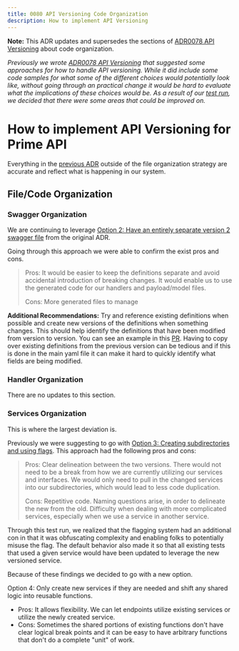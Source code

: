 ```yaml
---
title: 0080 API Versioning Code Organization
description: How to implement API Versioning
---
```


**Note:** This ADR updates and supersedes the sections of [ADR0078 API Versioning](./0078-api-versioning.md) about code organization.

_Previously we wrote [ADR0078 API Versioning](./0078-api-versioning.md) that suggested some approaches for how to handle API versioning. While it did include some code samples for what some of the different choices would potentially look like, without going through an practical change it would be hard to evaluate what the implications of these choices would be. As a result of our [test run](https://github.com/transcom/mymove/pull/10952), we decided that there were some areas that could be improved on._

# How to implement API Versioning for Prime API

Everything in the [previous ADR](./0078-api-versioning.md) outside of the file organization strategy are accurate and reflect what is happening in our system.

## File/Code Organization

### Swagger Organization

We are continuing to leverage [Option 2: Have an entirely separate version 2 swagger file](https://transcom.github.io/mymove-docs/docs/adrs/api-versioning#swagger-organization) from the original ADR.

Going through this approach we were able to confirm the exist pros and cons.

> Pros: It would be easier to keep the definitions separate and avoid accidental introduction of breaking changes. It would enable us to use the generated code for our handlers and payload/model files.
>
> Cons: More generated files to manage

**Additional Recommendations:** Try and reference existing definitions when possible and create new versions of the definitions when something changes. This should help identify the definitions that have been modified from version to version. You can see an example in this [PR](https://github.com/transcom/mymove/pull/10952/files#diff-ccf222ad69199a6edb2088799e4ac7f8118591dc804aff747293bf1e81262940). Having to copy over existing definitions from the previous version can be tedious and if this is done in the main yaml file it can make it hard to quickly identify what fields are being modified.

### Handler Organization

There are no updates to this section.

### Services Organization

This is where the largest deviation is.

Previously we were suggesting to go with [Option 3: Creating subdirectories and using flags](https://transcom.github.io/mymove-docs/docs/adrs/api-versioning#services-organization). This approach had the following pros and cons:

> Pros: Clear delineation between the two versions. There would not need to be a break from how we are currently utilizing our services and interfaces. We would only need to pull in the changed services into our subdirectories, which would lead to less code duplication.
>
> Cons: Repetitive code. Naming questions arise, in order to delineate the new from the old. Difficulty when dealing with more complicated services, especially when we use a service in another service.

Through this test run, we realized that the flagging system had an additional con in that it was obfuscating complexity and enabling folks to potentially misuse the flag. The default behavior also made it so that all existing tests that used a given service would have been updated to leverage the new versioned service.

Because of these findings we decided to go with a new option.

Option 4: Only create new services if they are needed and shift any shared logic into reusable functions.

- Pros: It allows flexibility. We can let endpoints utilize existing services or utilize the newly created service.
- Cons: Sometimes the shared portions of existing functions don't have clear logical break points and it can be easy to have arbitrary functions that don't do a complete "unit" of work.
